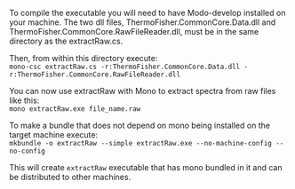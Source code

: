 To compile the executable you will need to have Modo-develop installed on your machine. The two dll files, ThermoFisher.CommonCore.Data.dll and ThermoFisher.CommonCore.RawFileReader.dll, must be in the same directory as the extractRaw.cs.  

Then, from within this directory execute:  
`mono-csc extractRaw.cs -r:ThermoFisher.CommonCore.Data.dll -r:ThermoFisher.CommonCore.RawFileReader.dll`  

You can now use extractRaw with Mono to extract spectra from raw files like this:  
`mono extractRaw.exe file_name.raw`

To make a bundle that does not depend on mono being installed on the target machine execute:  
`mkbundle -o extractRaw --simple extractRaw.exe --no-machine-config --no-config` 

This will create `extractRaw` executable that has mono bundled in it and can be distributed to other machines.


